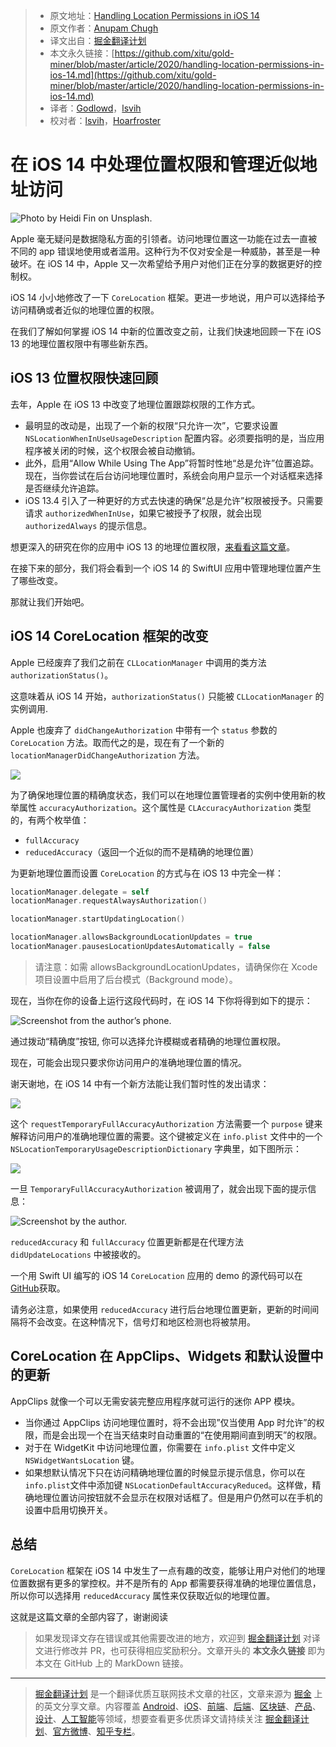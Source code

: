 > * 原文地址：[Handling Location Permissions in iOS 14](https://medium.com/better-programming/handling-location-permissions-in-ios-14-2cdd411d3cca)
> * 原文作者：[Anupam Chugh](https://medium.com/@anupamchugh)
> * 译文出自：[掘金翻译计划](https://github.com/xitu/gold-miner)
> * 本文永久链接：[https://github.com/xitu/gold-miner/blob/master/article/2020/handling-location-permissions-in-ios-14.md](https://github.com/xitu/gold-miner/blob/master/article/2020/handling-location-permissions-in-ios-14.md)
> * 译者：[Godlowd](https://github.com/Godlowd)，[lsvih](https://github.com/lsvih)
> * 校对者：[lsvih](https://github.com/lsvih)，[Hoarfroster](https://github.com/PassionPenguin)

# 在 iOS 14 中处理位置权限和管理近似地址访问

![Photo by [Heidi Fin](https://unsplash.com/@heidifin?utm_source=medium&utm_medium=referral) on [Unsplash](https://unsplash.com?utm_source=medium&utm_medium=referral).](https://cdn-images-1.medium.com/max/10944/0*AUpXEd4-yyCDLhMn)

Apple 毫无疑问是数据隐私方面的引领者。访问地理位置这一功能在过去一直被不同的 app 错误地使用或者滥用。这种行为不仅对安全是一种威胁，甚至是一种破坏。在 iOS 14 中，Apple 又一次希望给予用户对他们正在分享的数据更好的控制权。

iOS 14 小小地修改了一下 `CoreLocation` 框架。更进一步地说，用户可以选择给予访问精确或者近似的地理位置的权限。

在我们了解如何掌握 iOS 14 中新的位置改变之前，让我们快速地回顾一下在 iOS 13 的地理位置权限中有哪些新东西。

## iOS 13 位置权限快速回顾

去年，Apple 在 iOS 13 中改变了地理位置跟踪权限的工作方式。

* 最明显的改动是，出现了一个新的权限“只允许一次”，它要求设置 `NSLocationWhenInUseUsageDescription` 配置内容。必须要指明的是，当应用程序被关闭的时候，这个权限会被自动撤销。
* 此外，启用“Allow While Using The App”将暂时性地“总是允许”位置追踪。现在，当你尝试在后台访问地理位置时，系统会向用户显示一个对话框来选择是否继续允许追踪。
* iOS 13.4 引入了一种更好的方式去快速的确保“总是允许”权限被授予。只需要请求 `authorizedWhenInUse`，如果它被授予了权限，就会出现 `authorizedAlways` 的提示信息。

想更深入的研究在你的应用中 iOS 13 的地理位置权限，[来看看这篇文章](https://medium.com/better-programming/handling-ios-13-location-permissions-5482abc77961)。

在接下来的部分，我们将会看到一个 iOS 14 的 SwiftUI 应用中管理地理位置产生了哪些改变。

那就让我们开始吧。

## iOS 14 CoreLocation 框架的改变

Apple 已经废弃了我们之前在 `CLLocationManager` 中调用的类方法  `authorizationStatus()`。

这意味着从 iOS 14 开始，`authorizationStatus()` 只能被 `CLLocationManager` 的实例调用.

Apple 也废弃了 `didChangeAuthorization` 中带有一个 `status` 参数的 `CoreLocation` 方法。取而代之的是，现在有了一个新的 `locationManagerDidChangeAuthorization` 方法。

![](https://cdn-images-1.medium.com/max/2720/1*T6ZJe1MBihTxLgvatZbHPQ.png)

为了确保地理位置的精确度状态，我们可以在地理位置管理者的实例中使用新的枚举属性 `accuracyAuthorization`。这个属性是 `CLAccuracyAuthorization` 类型的，有两个枚举值： 

* `fullAccuracy`
* `reducedAccuracy`（返回一个近似的而不是精确的地理位置）

为更新地理位置而设置 `CoreLocation` 的方式与在 iOS 13 中完全一样：

```swift
locationManager.delegate = self
locationManager.requestAlwaysAuthorization()

locationManager.startUpdatingLocation()

locationManager.allowsBackgroundLocationUpdates = true
locationManager.pausesLocationUpdatesAutomatically = false
```

> 请注意：如需 allowsBackgroundLocationUpdates，请确保你在 Xcode 项目设置中启用了后台模式（Background mode）。

现在，当你在你的设备上运行这段代码时，在 iOS 14 下你将得到如下的提示：

![Screenshot from the author’s phone.](https://cdn-images-1.medium.com/max/2000/1*odLcpX6ZTLZbU4dIhFhuug.png)

通过拨动“精确度”按钮, 你可以选择允许模糊或者精确的地理位置权限。

现在，可能会出现只要求你访问用户的准确地理位置的情况。

谢天谢地，在 iOS 14 中有一个新方法能让我们暂时性的发出请求：

![](https://cdn-images-1.medium.com/max/2720/1*2_Y2M6m8lvAcCUOr_hrNYQ.png)

这个 `requestTemporaryFullAccuracyAuthorization` 方法需要一个 `purpose` 键来解释访问用户的准确地理位置的需要。这个键被定义在 `info.plist` 文件中的一个 `NSLocationTemporaryUsageDescriptionDictionary` 字典里，如下图所示：

![](https://cdn-images-1.medium.com/max/2000/1*hbgrE7IeurnF6h4VmUmYVw.png)

一旦 `TemporaryFullAccuracyAuthorization` 被调用了，就会出现下面的提示信息：

![Screenshot by the author.](https://cdn-images-1.medium.com/max/2000/1*PKM54GYFk_ZxBszrOBt6XA.png)

`reducedAccuracy` 和 `fullAccuracy` 位置更新都是在代理方法 `didUpdateLocations` 中被接收的。 

一个用 Swift UI 编写的 iOS 14 `CoreLocation` 应用的 demo 的源代码可以在 [GitHub](https://github.com/anupamchugh/iOS14-Resources/tree/master/iOS14SwiftUICoreLocation)获取。

请务必注意，如果使用 `reducedAccuracy` 进行后台地理位置更新，更新的时间间隔将不会改变。在这种情况下，信号灯和地区检测也将被禁用。

## CoreLocation 在 AppClips、Widgets 和默认设置中的更新

AppClips 就像一个可以无需安装完整应用程序就可运行的迷你 APP 模块。

* 当你通过 AppClips 访问地理位置时，将不会出现”仅当使用 App 时允许”的权限，而是会出现一个在当天结束时自动重置的“在使用期间直到明天”的权限。
* 对于在 WidgetKit 中访问地理位置，你需要在 `info.plist` 文件中定义 `NSWidgetWantsLocation` 键。
* 如果想默认情况下只在访问精确地理位置的时候显示提示信息，你可以在`info.plist`文件中添加键 `NSLocationDefaultAccuracyReduced`。这样做，精确地理位置访问按钮就不会显示在权限对话框了。但是用户仍然可以在手机的设置中启用切换开关。

## 总结

`CoreLocation` 框架在 iOS 14 中发生了一点有趣的改变，能够让用户对他们的地理位置数据有更多的掌控权。并不是所有的 App 都需要获得准确的地理位置信息，所以你可以选择用 `reducedAccuracy` 属性来仅获取近似的地理位置。 

这就是这篇文章的全部内容了，谢谢阅读

> 如果发现译文存在错误或其他需要改进的地方，欢迎到 [掘金翻译计划](https://github.com/xitu/gold-miner) 对译文进行修改并 PR，也可获得相应奖励积分。文章开头的 **本文永久链接** 即为本文在 GitHub 上的 MarkDown 链接。

---

> [掘金翻译计划](https://github.com/xitu/gold-miner) 是一个翻译优质互联网技术文章的社区，文章来源为 [掘金](https://juejin.im) 上的英文分享文章。内容覆盖 [Android](https://github.com/xitu/gold-miner#android)、[iOS](https://github.com/xitu/gold-miner#ios)、[前端](https://github.com/xitu/gold-miner#前端)、[后端](https://github.com/xitu/gold-miner#后端)、[区块链](https://github.com/xitu/gold-miner#区块链)、[产品](https://github.com/xitu/gold-miner#产品)、[设计](https://github.com/xitu/gold-miner#设计)、[人工智能](https://github.com/xitu/gold-miner#人工智能)等领域，想要查看更多优质译文请持续关注 [掘金翻译计划](https://github.com/xitu/gold-miner)、[官方微博](http://weibo.com/juejinfanyi)、[知乎专栏](https://zhuanlan.zhihu.com/juejinfanyi)。
